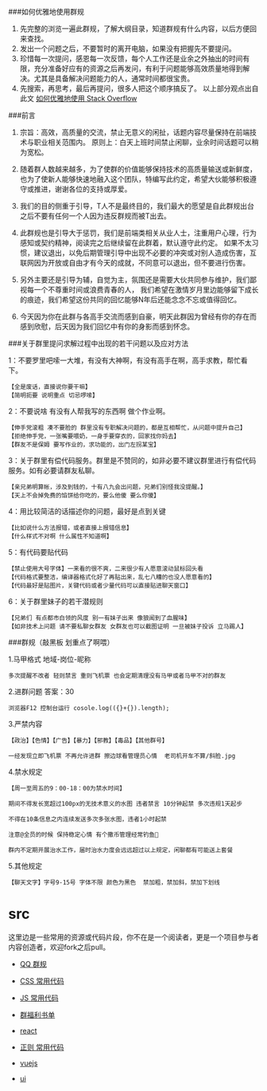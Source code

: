 ###如何优雅地使用群规
1. 先完整的浏览一遍此群规，了解大纲目录，知道群规有什么内容，以后方便回来查找。
2. 发出一个问题之后，不要暂时的离开电脑，如果没有把握先不要提问。
3. 珍惜每一次提问，感恩每一次反馈，每个人工作还是业余之外抽出的时间有限，充分准备好应有的资源之后再发问，有利于问题能够高效质量地得到解决。尤其是具备解决问题能力的人，通常时间都很宝贵。
4. 先搜索，再思考，最后再提问，很多人把这个顺序搞反了。
以上部分观点出自此文 [如何优雅地使用 Stack Overflow](http://www.zhihu.com/question/20824615)

###前言
1. 宗旨：高效，高质量的交流，禁止无意义的闲扯，话题内容尽量保持在前端技术与职业相关范围内。
   原则上：白天上班时间禁止闲聊，业余时间话题可以稍为宽松。

2. 随着群人数越来越多，为了使群的价值能够保持技术的高质量输送或新鲜度，
   也为了使新人能够快速地融入这个团队，特编写此约定，希望大伙能够积极遵守或推进，谢谢各位的支持或厚爱。

3. 我们的目的侧重于引导，T人不是最终目的，我们最大的愿望是自此群规出台之后不要有任何一个人因为违反群规而被T出去。

4. 此群规也是引导大于惩罚，我们是前端类相关从业人士，注重用户心理，行为感知或契约精神，阅读完之后继续留在此群着，默认遵守此约定。
   如果不太习惯，建议退出，以免后期管理引导中出现不必要的冲突或对别人造成伤害，互联网因为开放或自由才有今天的成就，不同意可以退出，但不要进行伤害。

5. 另外主要还是引导为辅，自觉为主，氛围还是需要大伙共同参与维护，我们鄙视每一个不尊重时间或浪费青春的人，
   我们希望在激情岁月里边能够留下成长的痕迹，我们希望这份共同的回忆能够N年后还能念念不忘或值得回忆。

6. 今天因为你在此群与各高手交流而感到自豪，明天此群因为曾经有你的存在而感到欣慰，后天因为我们回忆中有你的身影而感到怀念。


###关于群里提问求解过程中出现的若干问题以及应对方法   

  1：不要罗里吧嗦一大堆，有没有大神啊，有没有高手在啊，高手求教，帮忙看下。

	【全是废话，直接说你要干嘛】
    【简明扼要 说明重点 切忌啰嗦】

  2：不要说啥  有没有人帮我写的东西啊 做个作业啊。

    【伸手党滚粗 凑不要脸的 群里没有专职解决问题的，都是互相帮忙，从问题中提升自己】
    【拒绝伸手党，一张嘴要喂奶，一身手要穿衣的，回家找你妈去】
    【群友不是保姆 要写作业的，求功能的，出门左拐某宝】

  3：关于群里有偿代码服务。群里是不赞同的，如非必要不建议群里进行有偿代码服务。如有必要请群友私聊。

    【亲兄弟明算帐，涉及到钱的，十有八九会出问题，兄弟们别怪我没提醒。】
    【天上不会掉免费的馅饼给你吃的，要么他傻 要么你傻】

  4：用比较简洁的话描述你的问题，最好是点到关键

    【比如说什么方法报错，或者直接上报错信息】
    【什么样式不对啊 什么属性不知道啊】

  5：有代码要贴代码

    【禁止使用大号字体】一来看的很不爽，二来很少有人愿意滚动鼠标回头看
    【代码格式要整洁，编译器格式化好了再贴出来，乱七八糟的也没人愿意看的】
    【代码最好是贴图片，关键代码或者少量代码可以直接贴进聊天窗口】

  6：关于群里妹子的若干潜规则

    【兄弟们 有点都市白领的风度 别一有妹子出来 像狼闻到了血腥味】
    【如非技术上问题 请不要私聊女群友 女群友也可以截图证明 一旦被妹子投诉 立马踢人】



###群规（敲黑板 划重点了啊喂）

1.马甲格式 地域-岗位-昵称 

	多次提醒不改者 轻则禁言 重则飞机票 也会定期清理没有马甲或者马甲不对的群友

2.进群问题 答案：30  

	浏览器F12 控制台运行 cosole.log(({}+{}).length);

3.严禁内容 

	【政治】【色情】【广告】【暴力】【邪教】【毒品】【其他群号】
	
	一经发现立即飞机票 不再允许进群 擦边球看管理员心情  老司机开车不算/斜脸.jpg

4.禁水规定 

	【周一至周五的9：00-18：00为禁水时间】 

	期间不得发长宽超过100px的无技术意义的水图 违者禁言 10分钟起禁 多次违规1天起步 

	不得在10条信息之内连续发送多次多张水图，违者1小时起禁 

	注意@全员的时候 保持稳定心情 有个撒币管理经常钓鱼🎣

	群内不定期开展治水工作，届时治水力度会远远超过以上规定，闲聊都有可能送上套餐

5.其他规定 

	【聊天文字】字号9-15号 字体不限 颜色为黑色  禁加粗，禁加斜，禁加下划线


# src

这里边是一些常用的资源或代码片段，你不在是一个阅读者，更是一个项目参与者内容创造者，欢迎fork之后pull。

- [QQ 群规](//github.com/chonghaichen/src/blob/master/qq.md)

- [CSS 常用代码](//github.com/chonghaichen/src/blob/master/css.md)

- [JS 常用代码](//github.com/chonghaichen/src/blob/master/js.md)

- [群福利书单](//github.com/chonghaichen/src/blob/master/book.md)

- [react ](//github.com/chonghaichen/src/blob/master/react.md)

- [正则 常用代码 ](//github.com/chonghaichen/src/blob/master/reg.md)

- [vuejs](//github.com/chonghaichen/src/blob/master/vuejs.md)

- [ui](//github.com/chonghaichen/src/blob/master/ui.md)